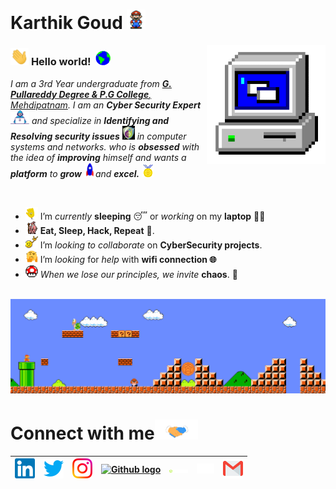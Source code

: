 # Karthik Goud&nbsp;<img src="https://github.com/thund3rb0lt0x1/thund3rb0lt/blob/main/Assets/Mario_Hello_Big.gif" width="30px">


<!-- 
    &nbsp; [![HitCount](http://hits.dwyl.com/TheDudeThatCode/TheDudeThatCode.svg)](http://hits.dwyl.com/TheDudeThatCode/TheDudeThatCode) 
-->

<img align="right" alt="PC GIF" src="https://github.com/thund3rb0lt0x1/thund3rb0lt/blob/main/Assets/PC.gif" width="190" />

### <img src="https://github.com/thund3rb0lt0x1/thund3rb0lt/blob/main/Assets/Hi.gif" width="29px"> **Hello world!** &nbsp;<img src="https://github.com/thund3rb0lt0x1/thund3rb0lt/blob/main/Assets/Earth.gif" width="24px">
<!--
An ethical hacker, also known as a white hat hacker, is someone who uses their skills and knowledge to identify and fix vulnerabilities in computer systems and networks. "Hi, my name is Karthik Goud. I am an ethical hacker and specialize in identifying and resolving security issues in computer systems and networks."
When you see a good move, look for a better one.
When we lose our principles, we invite chaos.
--->
<p>
  <em>
    I am a 3rd Year undergraduate from <a href="http://www.gprdpgc.org/"> <b>G. Pullareddy Degree & P.G College</b>, Mehdipatnam</a>.  
    I am an <b>Cyber Security Expert</b> <img src="https://github.com/thund3rb0lt0x1/thund3rb0lt/blob/main/Assets/Developer.gif" width="30px"> and specialize in <b>Identifying and Resolving security issues</b>&nbsp;<img src="https://github.com/thund3rb0lt0x1/thund3rb0lt/blob/main/Assets/security.gif" width="20px">  in computer systems and networks. who is <b>obsessed</b>
    with the idea of <b>improving</b> himself and wants a <b>platform</b> to 
    <b>grow</b> <img src="https://github.com/thund3rb0lt0x1/thund3rb0lt/blob/main/Assets/Rocket.gif" width="18px">and 
    <b>excel.</b> <img src="https://github.com/thund3rb0lt0x1/thund3rb0lt/blob/main/Assets/Medal.gif" width="20px">
  </em>  
</p>

<br>

- <img alt="GIF" src="https://github.com/thund3rb0lt0x1/thund3rb0lt/blob/main/Assets/wave.gif" width="20px" /> I’m *currently* **sleeping** 😴 or *working* on my **laptop** 👨‍💻
- <img alt="GIF" src="https://github.com/thund3rb0lt0x1/thund3rb0lt/blob/main/Assets/gandalf_parrot.gif" width="20px" /> **Eat, Sleep, Hack, Repeat** 💪.
- <img alt="GIF" src="https://github.com/thund3rb0lt0x1/thund3rb0lt/blob/main/Assets/headbang.gif" width="20px" /> I’m *looking to collaborate* on **CyberSecurity projects**.
- <img alt="GIF" src="https://github.com/thund3rb0lt0x1/thund3rb0lt/blob/main/Assets/hmm.gif" width="20px" /> I’m *looking* for *help* with **wifi connection 🌐**
- <img alt="GIF" src="https://github.com/thund3rb0lt0x1/thund3rb0lt/blob/main/Assets/powerup.gif" width="20px" /> *When we lose our principles, we invite* **chaos**. 🧔


<br>

<img src="https://github.com/thund3rb0lt0x1/thund3rb0lt/blob/main/Assets/Mario_Gameplay.gif" alt="Mario Game" width="980">

<br>

# Connect with me<img src="https://github.com/thund3rb0lt0x1/thund3rb0lt/blob/main/Assets/Handshake.gif" height="32px">



| [<img src="https://github.com/thund3rb0lt0x1/thund3rb0lt/blob/main/Assets/Linkedin.svg" alt="Linkedin Logo" width="32">](hhttps://www.linkedin.com/in/kasani-karthik-goud-b140321ab) | [<img src="https://github.com/thund3rb0lt0x1/thund3rb0lt/blob/main/Assets/Twitter.svg" alt="Twitter Logo" width="32">](https://twitter.com/kasani_123) | [<img src="https://github.com/thund3rb0lt0x1/thund3rb0lt/blob/main/Assets/Instagram.svg" alt="instagram logo" width="32">](https://www.instagram.com/k4rthikg0ud/)| [<img src="https://cdn.svgporn.com/logos/github-icon.svg" alt="Github logo" width="34">](https://github.com/thund3rb0lt0x1) | [<img src="https://github.com/thund3rb0lt0x1/thund3rb0lt/blob/main/Assets/htb.svg" alt="HackerRank Logo" width="30">](https://www.hackthebox.com/) | [<img src="https://github.com/thund3rb0lt0x1/thund3rb0lt/blob/main/Assets/tryhackme_logo_full.svg" alt="Stackoverflow Logo" width="28">](https://tryhackme.com/) | [<img src="https://github.com/thund3rb0lt0x1/thund3rb0lt/blob/main/Assets/Gmail.svg" alt="Gmail logo" height="32">](mailto:thedudethatcode@gmail.com)
|:---:|:---:|:---:|:---:|:---:|:---:|:---:|



<br>
<br>


<!--

![Dino](https://github.com/TheDudeThatCode/TheDudeThatCode/blob/master/Assets/dino.gif)

<a href="https://www.linkedin.com/in/kasani-karthik-goud-b140321ab">
    <img align="left" alt="Shubhamdeep Jha | Linkedin" width="24px" src="https://github.com/thund3rb0lt0x1/thund3rb0lt/blob/main/Assets/Linkedin.svg" />
  </a> &nbsp;&nbsp;
  <a href="https://twitter.com/kasani_123">
    <img align="left" alt="Shubhamdeep Jha | Twitter" width="26px" src="https://github.com/thund3rb0lt0x1/thund3rb0lt/blob/main/Assets/Twitter.svg" />
  </a> &nbsp;&nbsp;
  <a href="https://www.instagram.com/k4rthikg0ud/">
    <img align="left" alt="Shubhamdeep Jha | Instagram" width="24px" src="https://github.com/thund3rb0lt0x1/thund3rb0lt/blob/main/Assets/Instagram.svg" />
  </a> &nbsp;&nbsp;
  <a href="mailto:calldrive3@gmail.com">
    <img align="left" alt="Shubhamdeep Jha | Gmail" width="26px" src="https://github.com/thund3rb0lt0x1/thund3rb0lt/blob/main/Assets/Gmail.svg" />
  </a>
  
  
  
| [<img src="https://github.com/TheDudeThatCode/TheDudeThatCode/blob/master/Assets/Linkedin.svg" alt="Shubhamdeep Jha | Linkedin" width="34">](https://in.linkedin.com/in/TheDudeThatCode) | [<img src="https://github.com/TheDudeThatCode/TheDudeThatCode/blob/master/Assets/Instagram.svg" alt="instagram logo" width="24">](https://www.instagram.com/delta231_/) | [<img src="https://raw.githubusercontent.com/Delta456/Delta456/master/img/dev.png" alt="dev logo" width="24">](https://dev.to/delta456)| [<img src="https://raw.githubusercontent.com/Delta456/Delta456/master/img/deviant_art.jpg" alt="dev logo" width="24">](https://www.deviantart.com/delta2318) | [<img src="https://raw.githubusercontent.com/Delta456/Delta456/master/img/twitter.png" alt="twitter logo" width="34">](https://twitter.com/Delta2315) | [<img src="https://raw.githubusercontent.com/Delta456/Delta456/master/img/stack.svg" alt="stack logo" width="24">](https://stackoverflow.com/users/10053063/delta231) | [<img src="https://raw.githubusercontent.com/Delta456/Delta456/master/img/gitlab.png" alt="gitlab logo" width="24">](https://gitlab.com/Delta456) | [<img src="https://raw.githubusercontent.com/Delta456/Delta456/master/img/reddit.jpg" alt="reddit logo" width="24">](https://www.reddit.com/user/Delta231)
|---|---|---|---|---|---|---|---|





## 𝗠𝘆 𝗧𝗲𝗰𝗸 𝗦𝘁𝗮𝗰𝗸

<table>
  <tbody>
    <tr valign="top">
      <td width="25%" align="center">
        <span>𝗛𝗧𝗠𝗟𝟱</span><br><br><br>
        <img height="64px" src="https://cdn.svgporn.com/logos/html-5.svg">
      </td>
      <td width="25%" align="center">
        <span>𝗖𝗦𝗦𝟯</span><br><br><br>
        <img height="64px" src="https://cdn.svgporn.com/logos/css-3.svg">
      </td>
      <td width="25%" align="center">
        <span>𝗝𝗮𝘃𝗮𝗦𝗰𝗿𝗶𝗽𝘁</span><br><br><br>
        <img height="64px" src="https://cdn.svgporn.com/logos/javascript.svg">
      </td>
      <td width="25%" align="center">
        <span>𝗩𝘂𝗲</span><br><br><br>
        <img height="64px" src="https://cdn.svgporn.com/logos/vue.svg">
      </td>
    </tr>
    <tr valign="top">
      <td width="25%" align="center">
        <span>𝗪𝗲𝗯𝗽𝗮𝗰𝗸</span><br><br><br>
        <img height="64px" src="https://cdn.svgporn.com/logos/webpack.svg">
      </td>
      <td width="25%" align="center">
        <span>𝗘𝘀𝗹𝗶𝗻𝘁</span><br><br><br>
        <img height="64px" src="https://cdn.svgporn.com/logos/eslint.svg">
      </td>
      <td width="25%" align="center">
        <span>𝗚𝗶𝘁</span><br><br><br>
        <img height="64px" src="https://cdn.svgporn.com/logos/git-icon.svg">
      </td>
      <td width="25%" align="center">
        <span>𝗩𝗦 𝗖𝗼𝗱𝗲</span><br><br><br>
        <img height="64px" src="https://cdn.svgporn.com/logos/visual-studio-code.svg">
      </td>
    </tr>
    <tr valign="top">
      <td width="25%" align="center">
        <span>𝗟𝗲𝘀𝘀</span><br><br><br>
        <img height="64px" src="https://cdn.svgporn.com/logos/less.svg">
      </td>
      <td width="25%" align="center">
        <span>𝗦𝗮𝘀𝘀/𝗦𝗖𝗦𝗦</span><br><br><br>
        <img height="64px" src="https://cdn.svgporn.com/logos/sass.svg">
      </td>
      <td width="25%" align="center">
        <span>𝗧𝗮𝗶𝗹𝘄𝗶𝗻𝗱𝗖𝘀𝘀</span><br><br><br>
        <img height="64px" src="https://cdn.svgporn.com/logos/tailwindcss-icon.svg">
      </td>
      <td width="25%" align="center">
        <span>𝗡𝗲𝘁𝗹𝗶𝗳𝘆</span><br><br><br>
        <img height="64px" src="https://cdn.svgporn.com/logos/netlify.svg">
      </td>
    </tr>
  </tbody>
</table>


![visitors](https://visitor-badge.laobi.icu/badge?page_id=TheDudeThatCode)

-->
